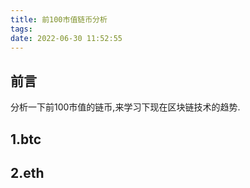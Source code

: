 ```yaml
---
title: 前100市值链币分析
tags:
date: 2022-06-30 11:52:55
---
```

## 前言
分析一下前100市值的链币,来学习下现在区块链技术的趋势.

## 1.btc

## 2.eth

